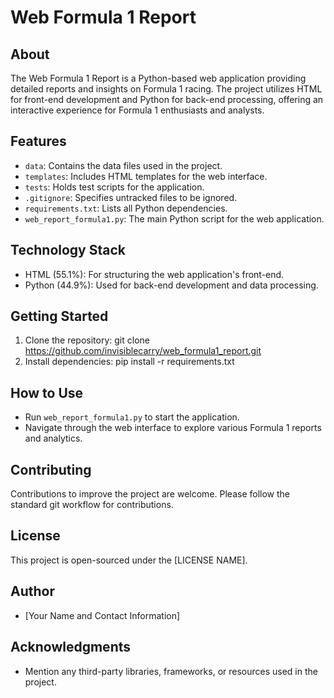 # Web Formula 1 Report

## About
The Web Formula 1 Report is a Python-based web application providing detailed reports and insights on Formula 1 racing. The project utilizes HTML for front-end development and Python for back-end processing, offering an interactive experience for Formula 1 enthusiasts and analysts.

## Features
- `data`: Contains the data files used in the project.
- `templates`: Includes HTML templates for the web interface.
- `tests`: Holds test scripts for the application.
- `.gitignore`: Specifies untracked files to be ignored.
- `requirements.txt`: Lists all Python dependencies.
- `web_report_formula1.py`: The main Python script for the web application.

## Technology Stack
- HTML (55.1%): For structuring the web application's front-end.
- Python (44.9%): Used for back-end development and data processing.

## Getting Started
1. Clone the repository:
git clone https://github.com/invisiblecarry/web_formula1_report.git
2. Install dependencies:
pip install -r requirements.txt

## How to Use
- Run `web_report_formula1.py` to start the application.
- Navigate through the web interface to explore various Formula 1 reports and analytics.

## Contributing
Contributions to improve the project are welcome. Please follow the standard git workflow for contributions.

## License
This project is open-sourced under the [LICENSE NAME].

## Author
- [Your Name and Contact Information]

## Acknowledgments
- Mention any third-party libraries, frameworks, or resources used in the project.
